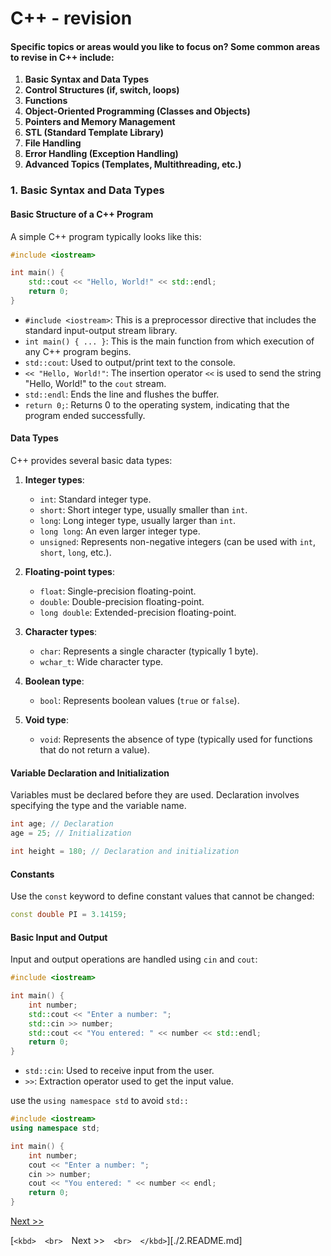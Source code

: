 # C++ - revision

#### Specific topics or areas would you like to focus on? Some common areas to revise in C++ include:

1. **Basic Syntax and Data Types**
2. **Control Structures (if, switch, loops)**
3. **Functions**
4. **Object-Oriented Programming (Classes and Objects)**
5. **Pointers and Memory Management**
6. **STL (Standard Template Library)**
7. **File Handling**
8. **Error Handling (Exception Handling)**
9. **Advanced Topics (Templates, Multithreading, etc.)**

### 1. Basic Syntax and Data Types

#### Basic Structure of a C++ Program

A simple C++ program typically looks like this:

```cpp
#include <iostream>

int main() {
    std::cout << "Hello, World!" << std::endl;
    return 0;
}
```

- `#include <iostream>`: This is a preprocessor directive that includes the standard input-output stream library.
- `int main() { ... }`: This is the main function from which execution of any C++ program begins.
- `std::cout`: Used to output/print text to the console.
- `<< "Hello, World!"`: The insertion operator `<<` is used to send the string "Hello, World!" to the `cout` stream.
- `std::endl`: Ends the line and flushes the buffer.
- `return 0;`: Returns 0 to the operating system, indicating that the program ended successfully.

#### Data Types

C++ provides several basic data types:

1. **Integer types**:

   - `int`: Standard integer type.
   - `short`: Short integer type, usually smaller than `int`.
   - `long`: Long integer type, usually larger than `int`.
   - `long long`: An even larger integer type.
   - `unsigned`: Represents non-negative integers (can be used with `int`, `short`, `long`, etc.).

2. **Floating-point types**:

   - `float`: Single-precision floating-point.
   - `double`: Double-precision floating-point.
   - `long double`: Extended-precision floating-point.

3. **Character types**:

   - `char`: Represents a single character (typically 1 byte).
   - `wchar_t`: Wide character type.

4. **Boolean type**:

   - `bool`: Represents boolean values (`true` or `false`).

5. **Void type**:

   - `void`: Represents the absence of type (typically used for functions that do not return a value).

#### Variable Declaration and Initialization

Variables must be declared before they are used. Declaration involves specifying the type and the variable name.

```cpp
int age; // Declaration
age = 25; // Initialization

int height = 180; // Declaration and initialization
```

#### Constants

Use the `const` keyword to define constant values that cannot be changed:

```cpp
const double PI = 3.14159;
```

#### Basic Input and Output

Input and output operations are handled using `cin` and `cout`:

```cpp
#include <iostream>

int main() {
    int number;
    std::cout << "Enter a number: ";
    std::cin >> number;
    std::cout << "You entered: " << number << std::endl;
    return 0;
}
```

- `std::cin`: Used to receive input from the user.
- `>>`: Extraction operator used to get the input value.

use the `using namespace std` to avoid `std::`

```cpp
#include <iostream>
using namespace std;

int main() {
    int number;
    cout << "Enter a number: ";
    cin >> number;
    cout << "You entered: " << number << endl;
    return 0;
}
```

[Next &gt;&gt;](./2.README.md)

[`<kbd>` `<br>` Next >> `<br>` `</kbd>`][./2.README.md]
